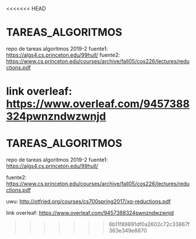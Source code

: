 <<<<<<< HEAD
# TAREAS_ALGORITMOS
repo de tareas algoritmos 2019-2
fuente1: https://algs4.cs.princeton.edu/99hull/
fuente2: https://www.cs.princeton.edu/courses/archive/fall05/cos226/lectures/reductions.pdf


link overleaf: https://www.overleaf.com/9457388324pwnzndwzwnjd
=======
# TAREAS_ALGORITMOS
repo de tareas algoritmos 2019-2
fuente1: https://algs4.cs.princeton.edu/99hull/

fuente2: https://www.cs.princeton.edu/courses/archive/fall05/cos226/lectures/reductions.pdf

uwu: http://otfried.org/courses/cs700spring2017/xq-reductions.pdf


link overleaf: https://www.overleaf.com/9457388324pwnzndwzwnjd
>>>>>>> 6b11f89891df0a2602c72c33867f363e349e8870
